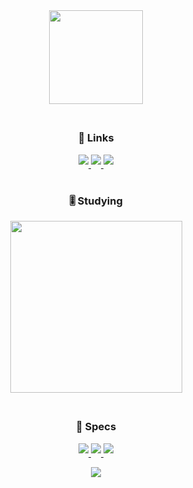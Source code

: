 <!--

Oh hey there! You can come on Discord if you want to talk (@justleska) 😁.

-->


<div align="center">
<a href="https://github.com/JustLeska" target="_blank">
  <img src="https://github-widgetbox.vercel.app/api/profile?username=JustLeska&data=followers,repositories,stars,commits&theme=nautilus" style="margin-bottom: 5px; width="150"; height="150";"/>
</a>
</div> 

#

<div align="center">

  <h3>🔗 Links</h3>

<p align="center">
  <a href="https://devforum.roblox.com/u/justleska/summary" target="_blank">
    <img src="https://img.shields.io/badge/Dev_Forum-0052CC?style=for-the-badge&logo=roblox&logoColor=white" style="margin-bottom: 5px;"/>
  </a>
  <a href="https://create.roblox.com/talent/creators/715065079" target="_blank">
    <img src="https://img.shields.io/badge/Talent_Hub-%2336465D?style=for-the-badge&logo=roblox&logoColor=white" style="margin-bottom: 5px;"/>
  </a>
  <a href="https://steamcommunity.com/id/justleska/" target="_blank">
    <img src="https://img.shields.io/badge/Steam-000000?style=for-the-badge&logo=steam&logoColor=white" style="margin-bottom: 5px;"/>
  </a>
</p>
</div>

#

<div align="center">
  <h3>🎚️ Studying</h3>
</div>

<div align="center">
<a href="https://github.com/JustLeska" target="_blank">
  <img src="https://github-widgetbox.vercel.app/api/skills?languages=lua,python,cpp,yaml,html,markdown,bash&theme=nautilus&includeNames=false" style="margin-bottom: 5px; width="275"; height="275";"/>
</a>
</div>

<!--

⚠️ Still learning most of these languages!

-->
#

<div align="center">
  <h3>👻 Specs</h3>

<p align="center">
  <a href="https://www.nvidia.com" target="_blank">
    <img src="https://img.shields.io/badge/NVIDIA-RTX_2060_SUPER-76B900?style=for-the-badge&logo=nvidia&logoColor=white" style="margin-bottom: 5px;"/>
  </a>
  <a href="https://www.microsoft.com/en-us/software-download/windows11" target="_blank">
    <img src="https://img.shields.io/badge/Windows_11-0078D6?style=for-the-badge&logo=windows&logoColor=white" style="margin-bottom: 5px;"/>
  </a>
 <a href="https://www.amd.com/en.html" target="_blank">
    <img src="https://img.shields.io/badge/AMD-Ryzen_5_3600_MPK-ED1C24?style=for-the-badge&logo=amd&logoColor=white" style="margin-bottom: 5px;"/>
  </a>
</p>
</div>

<div align="center">
<a href="https://github.com/JustLeska" target="_blank">
    <img src="https://komarev.com/ghpvc/?username=justleska" style="margin-bottom: 5px;"/>
</a>
</div>

<!--
**JustLeska/JustLeska** is a ✨ _special_ ✨ repository because its `README.md` (this file) appears on your GitHub profile.

Here are some ideas to get you started:

- 🔭 I’m currently working on Nothing
- 🌱 I’m currently learning Nothing
- 👯 I’m looking to collaborate on Nothing
- 🤔 I’m looking for help with Nothing
- 💬 Ask me about Nothing
- 📫 How to reach me: justleska (Discord)
- 😄 Pronouns: he/him
- ⚡ Fun fact: idk
-->
